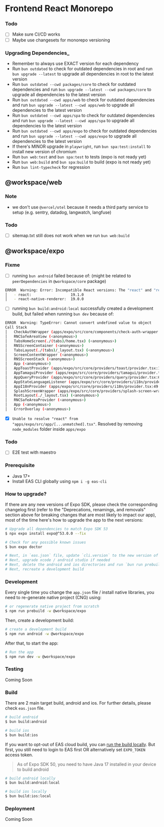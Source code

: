 # Frontend React Monorepo

### Todo

- [ ] Make sure CI/CD works
- [ ] Maybe use changesets for monorepo versioning

### Upgrading Dependencies\_

- Remember to always use EXACT version for each dependency
- Run `bun outdated` to check for outdated dependencies in root and run `bun upgrade --latest` to upgrade all dependencies in root to the latest version
- Run `bun outdated --cwd packages/core` to check for outdated dependencies and run `bun upgrade --latest --cwd packages/core` to upgrade all dependencies to the latest version
- Run `bun outdated --cwd apps/web` to check for outdated dependencies and run `bun upgrade --latest --cwd apps/web` to upgrade all dependencies to the latest version
- Run `bun outdated --cwd apps/spa` to check for outdated dependencies and run `bun upgrade --latest --cwd apps/spa` to upgrade all dependencies to the latest version
- Run `bun outdated --cwd apps/expo` to check for outdated dependencies and run `bun upgrade --latest --cwd apps/expo` to upgrade all dependencies to the latest version
- If there's MINOR upgrade in `playwright`, run `bun spa:test:install` to install new version of chromium
- Run `bun web:test` and `bun spa:test` to tests (expo is not ready yet)
- Run `bun web:build` and `bun spa:build` to build (expo is not ready yet)
- Run `bun lint-typecheck` for regression

## @workspace/web

### Note

- we don't use `@vercel/otel` because it needs a third party service to setup (e.g. sentry, datadog, langwatch, langfuse)

### Todo

- [ ] sitemap.txt still does not work when we run `bun web:build`

## @workspace/expo

### Fixme

- [ ] running `bun android` failed because of: (might be related to `peerDependencies` in `@workspace/core` package)

```bash
ERROR  Warning: Error: Incompatible React versions: The "react" and "react-native-renderer" packages must have the exact same version. Instead got:
│   - react:                  19.1.0
│   - react-native-renderer:  19.0.0
```

- [ ] running `bun build:android:local` successfully created a development build, but failed when running `bun dev` because of:

```bash
ERROR  Warning: TypeError: Cannot convert undefined value to object
Call Stack
│   CheckAuthWrapper (apps/expo/src/core/components/check-auth-wrapper.tsx:7:44)
│   RNCSafeAreaView (<anonymous>)
│   TabsHomeScreen(./(tabs)/home.tsx) (<anonymous>)
│   RNSScreenContainer (<anonymous>)
│   TabsLayout(./(tabs)/_layout.tsx) (<anonymous>)
│   ScreenContentWrapper (<anonymous>)
│   RNSScreenStack (<anonymous>)
│   App (<anonymous>)
│   AppToastProvider (apps/expo/src/core/providers/toast/provider.tsx:13:44)
│   AppTamaguiProvider (apps/expo/src/core/providers/tamagui/provider.tsx:15:46)
│   AppQueryProvider (apps/expo/src/core/providers/query/provider.tsx:6:44)
│   AppStateLanguageListener (apps/expo/src/core/providers/i18n/provider.tsx:8:45)
│   AppI18nProvider (apps/expo/src/core/providers/i18n/provider.tsx:49:43)
│   SplashScreenWrapper (apps/expo/src/core/providers/splash-screen-wrapper.tsx:52:47)
│   RootLayout(./_layout.tsx) (<anonymous>)
│   RNCSafeAreaProvider (<anonymous>)
│   App (<anonymous>)
│   ErrorOverlay (<anonymous>)
```

- [x] `Unable to resolve "react" from "apps/expo/src/app/[...unmatched].tsx"`. Resolved by removing `node_modules` folder inside `apps/expo`

### Todo

- [ ] E2E test with maestro

### Prerequisite

- Java 17+
- Install EAS CLI globally using `npm i -g eas-cli`

### How to upgrade?

If there are any new versions of Expo SDK, please check the corresponding changelog first (refer to the "Deprecations, renamings, and removals" section above for breaking changes that are most likely to impact our app), most of the time here's how to upgrade the app to the next versions:

```bash
# Upgrade all dependencies to match Expo SDK 53
$ npx expo install expo@^53.0.0 --fix

# Check for any possible known issues
$ bun expo doctor

# Next, in `eas.json` file, update `cli.version` to the new version of `eas-cli` global package
# Next, upgrade xcode / android studio if needed
# Next, delete the android and ios directories and run `bun run prebuild` again
# Next, recreate a development build
```

### Development

Every single time you change the `app.json` file / install native libraries, you need to re-generate native project (CNG) using:

```bash
# or regenerate native project from scratch
$ npm run prebuild -w @workspace/expo
```

Then, create a development build:

```bash
# create a development build
$ npm run android -w @workspace/expo
```

After that, to start the app:

```bash
# Run the app
$ npm run dev -w @workspace/expo
```

### Testing

Coming Soon

### Build

There are 2 main target build, android and ios. For further details, please check `eas.json` file.

```bash
# build android
$ bun build:android

# build ios
$ bun build:ios
```

If you want to opt-out of EAS cloud build, you can [run the build locally](https://docs.expo.dev/build-reference/local-builds/). But first, you still need to login to EAS first OR alternatively set `EXPO_TOKEN` access token.

> As of Expo SDK 50, you need to have Java 17 installed in your device to build android

```bash
# build android locally
$ bun build:android:local

# build ios locally
$ bun build:ios:local
```

### Deployment

Coming Soon
